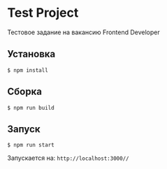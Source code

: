 # Test Project

Тестовое задание на вакансию Frontend Developer

## Установка

```
$ npm install
```

## Сборка

```
$ npm run build
```

## Запуск

```
$ npm run start
```

Запускается на: `http://localhost:3000//`
